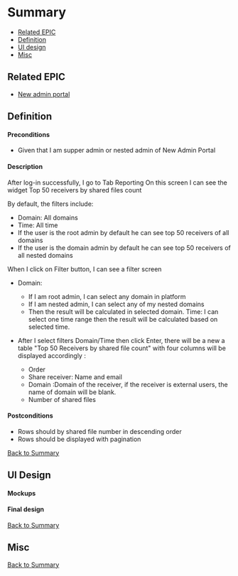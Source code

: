 # Summary

* [Related EPIC](#related-epic)
* [Definition](#definition)
* [UI design](#ui-design)
* [Misc](#misc)

## Related EPIC

* [New admin portal](./README.md)

## Definition

#### Preconditions

- Given that I am supper admin or nested admin of New Admin Portal

#### Description

After log-in successfully, I go to  Tab Reporting
On this screen I can see the widget Top 50 receivers by shared files count

By default, the filters include:
- Domain: All domains
- Time: All time
- If the user is the root admin by default he can see top 50 receivers of all domains
- If the user is the domain admin by default he can see top 50 receivers of all nested domains

When I click on Filter button, I can see a filter screen
- Domain:
  - If I am root admin, I can select any domain in platform
  - If I am nested admin, I can select any of my nested domains
  - Then the result will be calculated in selected domain.
    Time: I can select one time range then the result will be calculated based on selected time.

- After I select filters Domain/Time then click Enter, there will be a new a table "Top 50 Receivers by shared file count" with four columns will be displayed accordingly  :
  - Order
  - Share receiver: Name and email
  - Domain :Domain of the receiver, if the receiver is external users, the name of domain will be blank.
  - Number of shared files
  
#### Postconditions

- Rows should by shared file number in descending order
- Rows should be displayed with pagination

[Back to Summary](#summary)

## UI Design

#### Mockups


#### Final design

[Back to Summary](#summary)
## Misc

[Back to Summary](#summary)



